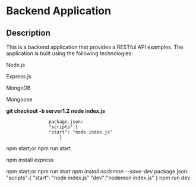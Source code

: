 # Backend Application

## Description

This is a backend application that provides a RESTful API examples. The application is built using the following technologies:

Node.js

Express.js

MongoDB

Mongoose

**git checkout -b server1.2**
**node index.js**

                    package.json:
                    "scripts":{
                    "start": "node index.js"
                        }
npm start;or npm  run start

npm install express

npm start;or npm  run start
*npm install nodemon --save-dev*
                    package.json:
                    "scripts":{
                    "start": "node index.js"
                    "dev":"nodemon index.js"
                        }
npm run dev

